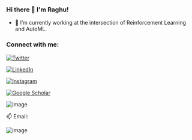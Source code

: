 ### Hi there 👋 I'm Raghu!

- 🔭 I’m currently working at the intersection of Reinforcement Learning and AutoML.

<!-- - 📫 How to reach me:  -->

### Connect with me:

<!-- 

![image]() for images
[]() for normal URLs
[][] the 2nd [] contains shortnames defined at the bottom of the page?

-->

[![Twitter](https://img.shields.io/badge/Twitter-1DA1F2?style=for-the-badge&logo=twitter&logoColor=white)][twitter]

[![LinkedIn](https://img.shields.io/badge/LinkedIn-0077B5?style=for-the-badge&logo=linkedin&logoColor=white)][linkedin]

[![Instagram](https://img.shields.io/badge/Instagram-E4405F?style=for-the-badge&logo=instagram&logoColor=white)][instagram]

[![Google Scholar](https://user-images.githubusercontent.com/15613406/135694808-a3720f75-5d0d-48dc-9327-c31469f3da14.png)][gscholar]

![image](https://user-images.githubusercontent.com/15613406/135694761-334d713a-d230-4fc6-8e93-4dbb5097a463.png)

📫 Email: 

![image](https://user-images.githubusercontent.com/15613406/135694118-060a6e29-9145-463d-be32-1e9c7a80fbf8.png)

[website]: http://RaghuSpaceRajan.github.io/
[twitter]: https://twitter.com/RaghuSpaceRajan
[gscholar]: https://scholar.google.com/citations?user=yO9vfx8AAAAJ&hl=en
[linkedin]: https://www.linkedin.com/in/raghuspacerajan/
[instagram]: https://www.instagram.com/raghuspacerajan/

<!--
**RaghuSpaceRajan/RaghuSpaceRajan** is a ✨ _special_ ✨ repository because its `README.md` (this file) appears on your GitHub profile.

Here are some ideas to get you started:

- 🌱 I’m currently learning ...
- 👯 I’m looking to collaborate on ...
- 🤔 I’m looking for help with ...
- 💬 Ask me about ...
- 😄 Pronouns: ...
- ⚡ Fun fact: ...
-->
